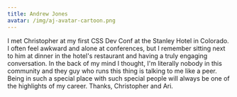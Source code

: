 ```yaml
---
title: Andrew Jones
avatar: /img/aj-avatar-cartoon.png
---
```


I met Christopher at my first CSS Dev Conf at the Stanley Hotel in Colorado. I often feel awkward and alone at conferences, but I remember sitting next to him at dinner in the hotel's restaurant and having a truly engaging conversation. In the back of my mind I thought, I'm literally nobody in this community and they guy who runs this thing is talking to me like a peer. Being in such a special place with such special people will always be one of the highlights of my career. Thanks, Christopher and Ari.
